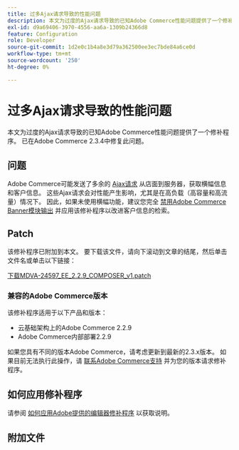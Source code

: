 ```yaml
---
title: 过多Ajax请求导致的性能问题
description: 本文为过度的Ajax请求导致的已知Adobe Commerce性能问题提供了一个修补程序。 已在Adobe Commerce 2.3.4中修复此问题。
exl-id: d9a69406-3970-4556-aa6a-1309b24366d8
feature: Configuration
role: Developer
source-git-commit: 1d2e0c1b4a8e3d79a362500ee3ec7bde84a6ce0d
workflow-type: tm+mt
source-wordcount: '250'
ht-degree: 0%

---
```


# 过多Ajax请求导致的性能问题

本文为过度的Ajax请求导致的已知Adobe Commerce性能问题提供了一个修补程序。 已在Adobe Commerce 2.3.4中修复此问题。

## 问题

Adobe Commerce可能发送了多余的 [Ajax请求](/help/troubleshooting/miscellaneous/high-throughput-ajax-requests-cause-poor-performance.md) 从店面到服务器，获取横幅信息和客户信息。 这些Ajax请求会对性能产生影响，尤其是在高负载（高容量和高流量）情况下。 因此，如果未使用横幅功能，建议您完全 [禁用Adobe Commerce Banner模块输出](/help/troubleshooting/miscellaneous/disable-magento-banner-output-to-improve-site-performance.md) 并应用该修补程序以改进客户信息的检索。

## Patch

该修补程序已附加到本文。 要下载该文件，请向下滚动到文章的结尾，然后单击文件名或单击以下链接：

[下载MDVA-24597\_EE\_2.2.9\_COMPOSER\_v1.patch](assets/MDVA-24597_EE_2.2.9_COMPOSER_v1.patch.zip)

### 兼容的Adobe Commerce版本

该修补程序适用于以下产品和版本：

* 云基础架构上的Adobe Commerce 2.2.9
* Adobe Commerce内部部署2.2.9

如果您具有不同的版本Adobe Commerce，请考虑更新到最新的2.3.x版本。 如果目前无法执行此操作，请 [联系Adobe Commerce支持](/help/help-center-guide/help-center/magento-help-center-user-guide.md#submit-ticket) 并为您的版本请求修补程序。

## 如何应用修补程序

请参阅 [如何应用Adobe提供的编辑器修补程序](/help/how-to/general/how-to-apply-a-composer-patch-provided-by-magento.md) 以获取说明。

## 附加文件
